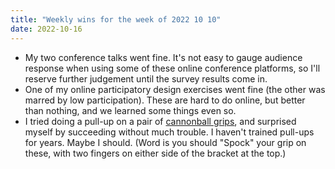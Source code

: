 ```yaml
---
title: "Weekly wins for the week of 2022 10 10"
date: 2022-10-16
---
```


- My two conference talks went fine. It's not easy to gauge audience response when using some of these online conference platforms, so I'll reserve further judgement until the survey results come in.
- One of my online participatory design exercises went fine (the other was marred by low participation). These are hard to do online, but better than nothing, and we learned some things even so.
- I tried doing a pull-up on a pair of [cannonball grips](https://www.roguefitness.com/cannonball-grips), and surprised myself by succeeding without much trouble. I haven't trained pull-ups for years. Maybe I should. (Word is you should "Spock" your grip on these, with two fingers on either side of the bracket at the top.)

